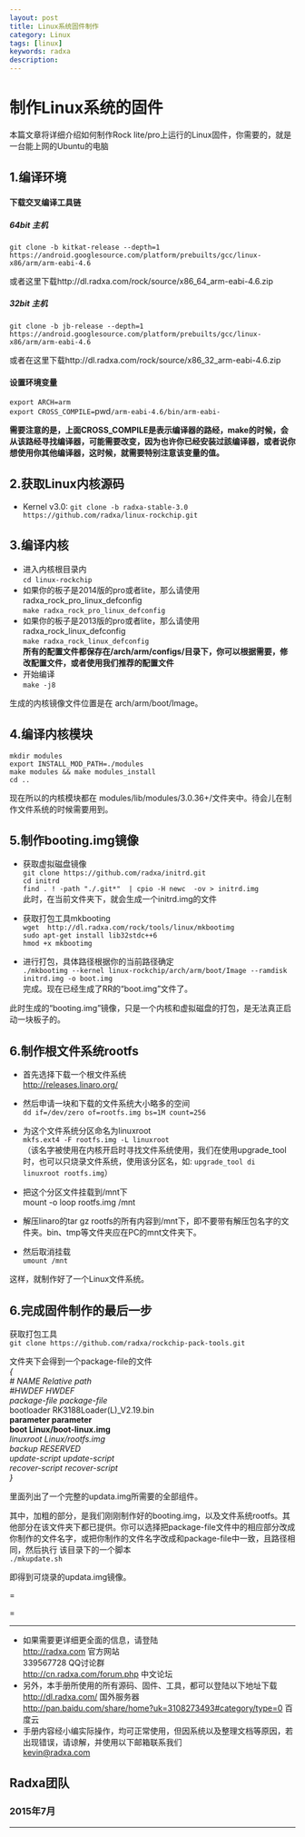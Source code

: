 ```yaml
---
layout: post
title: Linux系统固件制作
category: Linux
tags: [linux]
keywords: radxa
description: 
---
```


# 制作Linux系统的固件

本篇文章将详细介绍如何制作Rock lite/pro上运行的Linux固件，你需要的，就是一台能上网的Ubuntu的电脑  

## 1.编译环境  

#### 下载交叉编译工具链  

##### 64bit 主机  
  `git clone -b kitkat-release --depth=1  https://android.googlesource.com/platform/prebuilts/gcc/linux-x86/arm/arm-eabi-4.6`  
  
或者这里下载http://dl.radxa.com/rock/source/x86_64_arm-eabi-4.6.zip   

##### 32bit 主机  
  `git clone -b jb-release --depth=1 https://android.googlesource.com/platform/prebuilts/gcc/linux-x86/arm/arm-eabi-4.6`  
  
或者在这里下载http://dl.radxa.com/rock/source/x86_32_arm-eabi-4.6.zip  



#### 设置环境变量  

  `export ARCH=arm`  
  `export CROSS_COMPILE=`pwd`/arm-eabi-4.6/bin/arm-eabi-`
  
  **需要注意的是，上面CROSS_COMPILE是表示编译器的路经，make的时候，会从该路经寻找编译器，可能需要改变，因为也许你已经安装过該编译器，或者说你想使用你其他编译器，这时候，就需要特别注意该变量的值。**  
  
## 2.获取Linux内核源码  

* Kernel v3.0:
`git clone -b radxa-stable-3.0 https://github.com/radxa/linux-rockchip.git`  


## 3.编译内核  

* 进入内核根目录内  
  `cd linux-rockchip`  
* 如果你的板子是2014版的pro或者lite，那么请使用radxa_rock_pro_linux_defconfig  
  `make radxa_rock_pro_linux_defconfig`  
* 如果你的板子是2013版的pro或者lite，那么请使用radxa_rock_linux_defconfig  
  `make radxa_rock_linux_defconfig`  
    **所有的配置文件都保存在/arch/arm/configs/目录下，你可以根据需要，修改配置文件，或者使用我们推荐的配置文件**  
* 开始编译  
  `make -j8`  

生成的内核镜像文件位置是在 arch/arm/boot/Image。  

## 4.编译内核模块  

  `mkdir modules`  
  `export INSTALL_MOD_PATH=./modules`  
  `make modules && make modules_install`  
  `cd ..`  
  
现在所以的内核模块都在 modules/lib/modules/3.0.36+/文件夹中。待会儿在制作文件系统的时候需要用到。  

## 5.制作booting.img镜像  

* 获取虚拟磁盘镜像  
  `git clone https://github.com/radxa/initrd.git`  
  `cd initrd`  
  `find . ! -path "./.git*"  | cpio -H newc  -ov > initrd.img`  
  此时，在当前文件夹下，就会生成一个initrd.img的文件  
  
* 获取打包工具mkbooting  
`wget  http://dl.radxa.com/rock/tools/linux/mkbootimg`  
`sudo apt-get install lib32stdc++6`  
`hmod +x mkbootimg`  

* 进行打包，具体路径根据你的当前路径确定  
  `./mkbootimg --kernel linux-rockchip/arch/arm/boot/Image --ramdisk initrd.img -o boot.img`  
  完成。现在已经生成了RR的“boot.img”文件了。 

此时生成的“booting.img”镜像，只是一个内核和虚拟磁盘的打包，是无法真正启动一块板子的。  

## 6.制作根文件系统rootfs  
  
* 首先选择下载一个根文件系统  
  http://releases.linaro.org/  
  
* 然后申请一块和下载的文件系统大小略多的空间  
  `dd if=/dev/zero of=rootfs.img bs=1M count=256`  

* 为这个文件系统分区命名为linuxroot  
  `mkfs.ext4 -F rootfs.img -L linuxroot`  
  （该名字被使用在内核开启时寻找文件系统使用，我们在使用upgrade_tool时，也可以只烧录文件系统，使用该分区名，如:
  `upgrade_tool di linuxroot rootfs.img`）  

* 把这个分区文件挂载到/mnt下  
   mount -o loop rootfs.img /mnt  

* 解压linaro的tar gz rootfs的所有内容到/mnt下，即不要带有解压包名字的文件夹。bin、tmp等文件夹应在PC的mnt文件夹下。  
  
* 然后取消挂载  
  `umount /mnt`  

这样，就制作好了一个Linux文件系统。  

## 6.完成固件制作的最后一步  

获取打包工具  
`git clone https://github.com/radxa/rockchip-pack-tools.git`  
  
文件夹下会得到一个package-file的文件  
  *{  
	# NAME			Relative path  
	#HWDEF		HWDEF  
	package-file		package-file*  
	bootloader		RK3188Loader(L)_V2.19.bin  
	**parameter		parameter**  
	**boot     			Linux/boot-linux.img**  
	*linuxroot			Linux/rootfs.img  
	backup			RESERVED  
	update-script		update-script  
	recover-script	recover-script  
  }*

  里面列出了一个完整的updata.img所需要的全部组件。  
  
其中，加粗的部分，是我们刚刚制作好的booting.img，以及文件系统rootfs。其他部分在该文件夹下都已提供。你可以选择把package-file文件中的相应部分改成你制作的文件名字，或把你制作的文件名字改成和package-file中一致，且路径相同，然后执行 该目录下的一个脚本  
  `./mkupdate.sh `  
  
即得到可烧录的updata.img镜像。  

=

=


--------------------------------------------------------------------
* 如果需要更详细更全面的信息，请登陆  
	http://radxa.com  						官方网站  
	339567728         						QQ讨论群  
	http://cn.radxa.com/forum.php					中文论坛  
* 另外，本手册所使用的所有源码、固件、工具，都可以登陆以下地址下载  
	http://dl.radxa.com/                             	      国外服务器  
	http://pan.baidu.com/share/home?uk=3108273493#category/type=0	 百度云  
* 手册内容经小编实际操作，均可正常使用，但因系统以及整理文档等原因，若出现错误，请谅解，并使用以下邮箱联系我们  
	kevin@radxa.com  

## Radxa团队  

### 2015年7月  
--------------------------------------------------------------------


